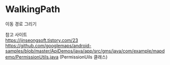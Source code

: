 # WalkingPath
이동 경로 그리기

참고 사이트<br/>
https://jinseongsoft.tistory.com/23 <br/>
https://github.com/googlemaps/android-samples/blob/master/ApiDemos/java/app/src/gms/java/com/example/mapdemo/PermissionUtils.java (PermissionUils 클래스)

